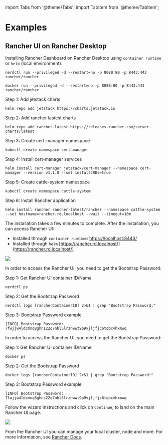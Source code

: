 import Tabs from '@theme/Tabs';
import TabItem from '@theme/TabItem';

# Examples

## Rancher UI on Rancher Desktop
Installing Rancher Dashboard on Rancher Desktop using `container runtime` or `helm` (local environment):

<Tabs groupId="container-runtime">
  <TabItem value="nerdctl" default>

```console
nerdctl run --privileged -d --restart=no -p 8080:80 -p 8443:443 rancher/rancher
```

  </TabItem>
  <TabItem value="docker" default>

```console
docker run --privileged -d --restart=no -p 8080:80 -p 8443:443 rancher/rancher
```

  </TabItem>
  <TabItem value="helm" default>

Step 1: Add jetstack charts
```console
helm repo add jetstack https://charts.jetstack.io
```

Step 2: Add rancher lastest charts
```console
helm repo add rancher-latest https://releases.rancher.com/server-charts/latest
```

Step 3: Create cert-manager namespace
```console
kubectl create namespace cert-manager
```

Step 4: Install cert-manager services
```console
helm install cert-manager jetstack/cert-manager --namespace cert-manager --version v1.1.0 --set installCRDs=true
```

Step 5: Create cattle-system namespace
```console
kubectl create namespace cattle-system
```

Step 6: Install Rancher application
```console
helm install rancher rancher-latest/rancher --namespace cattle-system --set hostname=rancher.rd.localhost --wait --timeout=10m
```

  </TabItem>
</Tabs>

The installation takes a few minutes to complete. After the installation, you can access Rancher UI: 
* Installed through `container runtime`: [https://localhost:8443/](https://localhost:8443/) 
* Installed through `helm` [https://rancher.rd.localhost/](https://rancher.rd.localhost/)

![](/img/examples/rancherUiWelcomePage.png)


<Tabs groupId="container-runtime">
  <TabItem value="nerdctl" default>

In order to access the Rancher UI, you need to get the Bootstrap Password:

Step 1: Get Rancher UI container ID/Name
```console
nerdctl ps
```
Step 2: Get the Bootstrap Password
```console
nerdctl logs [rancherContainerID] 2>&1 | grep "Bootstrap Password:"
```
Step 3: Bootstrap Password example
```console
[INFO] Bootstrap Password: 7fwjjw4ldcmnq8ghns22q7nhl5lrznwwt9p9vjljfjc6tqbcvhxmwq
```

  </TabItem>
  <TabItem value="docker" default>

In order to access the Rancher UI, you need to get the Bootstrap Password:

Step 1: Get Rancher UI container ID/Name
```console
docker ps
```
Step 2: Get the Bootstrap Password
```console
docker logs [rancherContainerID] 2>&1 | grep "Bootstrap Password:"
```
Step 3: Bootstrap Password example
```console
[INFO] Bootstrap Password: 7fwjjw4ldcmnq8ghns22q7nhl5lrznwwt9p9vjljfjc6tqbcvhxmwq
```
  </TabItem>
</Tabs>

Follow the wizard instructions and click on `Continue`, to land on the main Rancher UI page.

![](/img/examples/rancherUiMainPage.png)

From the Rancher UI you can manage your local cluster, node and more. For more information, see [Rancher Docs](https://rancher.com/docs/).